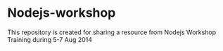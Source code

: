 Nodejs-workshop
===============

This repository is created for sharing a resource from Nodejs Workshop Training during 5-7 Aug 2014
